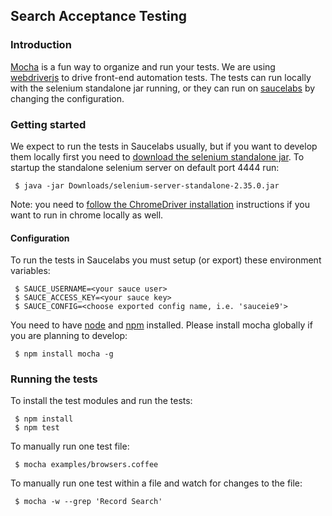 ## Search Acceptance Testing

### Introduction

[Mocha](http://mochajs.org/) is a fun way to organize and run your tests.  We are using [webdriverjs](https://github.com/camme/webdriverjs/blob/master/README.md) to drive front-end automation tests.  The tests can run locally with the selenium standalone jar running, or they can run on [saucelabs](https://saucelabs.com) by changing the configuration.

### Getting started

We expect to run the tests in Saucelabs usually, but if you want to develop them locally first you need to [download the selenium standalone jar](https://selenium.googlecode.com/files/selenium-server-standalone-2.35.0.jar).  To startup the standalone selenium server on default port 4444 run:

     $ java -jar Downloads/selenium-server-standalone-2.35.0.jar

Note: you need to [follow the ChromeDriver installation](http://code.google.com/p/selenium/wiki/ChromeDriver) instructions if you want to run in chrome locally as well.

#### Configuration

To run the tests in Saucelabs you must setup (or export) these environment variables:

     $ SAUCE_USERNAME=<your sauce user>
     $ SAUCE_ACCESS_KEY=<your sauce key>
     $ SAUCE_CONFIG=<choose exported config name, i.e. 'sauceie9'>
     
You need to have [node](http://nodejs.org/) and [npm](https://npmjs.org/) installed.  Please install mocha globally if you are planning to develop:

     $ npm install mocha -g

### Running the tests

To install the test modules and run the tests:

     $ npm install
     $ npm test

To manually run one test file:

     $ mocha examples/browsers.coffee

To manually run one test within a file and watch for changes to the file:

     $ mocha -w --grep 'Record Search'
